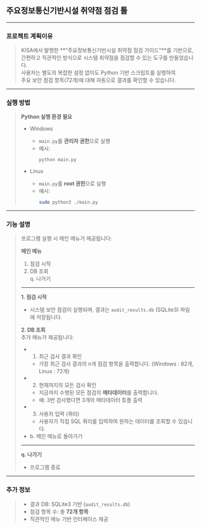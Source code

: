 ## 주요정보통신기반시설 취약점 점검 툴
--------------------------------------------------------------

### 프로젝트 계획이유
> KISA에서 발행한 **"주요정보통신기반시설 취약점 점검 가이드"**를 기반으로,  
> 간편하고 직관적인 방식으로 시스템 취약점을 점검할 수 있는 도구를 만들었습니다.  
> 사용자는 별도의 복잡한 설정 없이도 Python 기반 스크립트를 실행하여  
> 주요 보안 점검 항목(72개)에 대해 자동으로 결과를 확인할 수 있습니다.

---

### 실행 방법
> **Python 실행 환경 필요**
>
> - Windows  
>   - `main.py`를 **관리자 권한**으로 실행  
>   - 예시:  
>     ```bash
>     python main.py
>     ```
>
> - Linux  
>   - `main.py`를 **root 권한**으로 실행  
>   - 예시:  
>     ```bash
>     sudo python3 ./main.py
>     ```

---

### 기능 설명
> 프로그램 실행 시 메인 메뉴가 제공됩니다:
>
> **메인 메뉴**  
> 1. 점검 시작  
> 2. DB 조회  
> q. 나가기  
>
> ---
> **1. 점검 시작**  
> - 시스템 보안 점검이 실행되며, 결과는 `audit_results.db` (SQLite3) 파일에 저장됩니다.  
>
> **2. DB 조회**  
> 추가 메뉴가 제공됩니다:  
> - 1. 최근 검사 결과 확인  
>   - 가장 최근 검사 결과의 n개 점검 항목을 출력합니다. (Windows : 82개, Linux : 72개)
> - 2. 현재까지의 모든 검사 확인  
>   - 지금까지 수행된 모든 점검의 **메타데이터**를 출력합니다.  
>   - 예: 3번 검사했다면 3개의 메타데이터 튜플 출력  
> - 3. 사용자 입력 (쿼리)  
>   - 사용자가 직접 SQL 쿼리를 입력하여 원하는 데이터를 조회할 수 있습니다.  
> - b. 메인 메뉴로 돌아가기  
>
> ---
> **q. 나가기**  
> - 프로그램 종료  

---

### 추가 정보
> - 결과 DB: SQLite3 기반 (`audit_results.db`)  
> - 점검 항목 수: 총 **72개 항목**  
> - 직관적인 메뉴 기반 인터페이스 제공  
